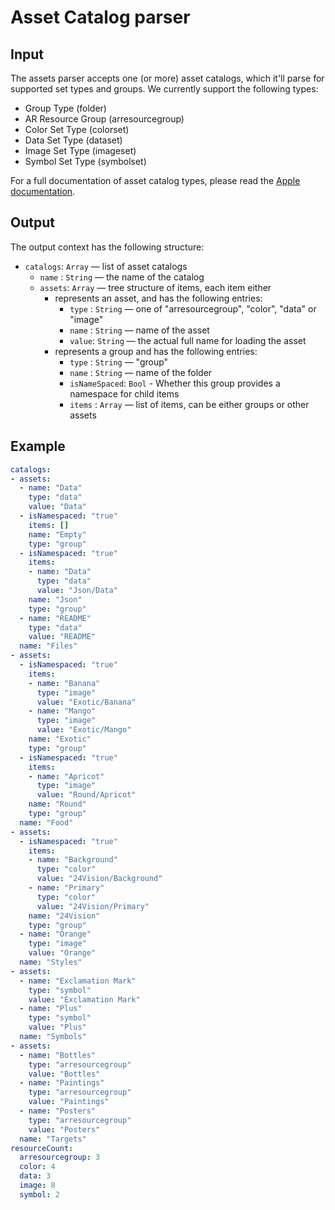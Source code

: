 # Asset Catalog parser

## Input

The assets parser accepts one (or more) asset catalogs, which it'll parse for supported set types and groups. We currently support the following types:
- Group Type (folder)
- AR Resource Group (arresourcegroup)
- Color Set Type (colorset)
- Data Set Type (dataset)
- Image Set Type (imageset)
- Symbol Set Type (symbolset)

For a full documentation of asset catalog types, please read the [Apple documentation](https://developer.apple.com/library/content/documentation/Xcode/Reference/xcode_ref-Asset_Catalog_Format/AssetTypes.html).

## Output

The output context has the following structure:

 - `catalogs`: `Array` — list of asset catalogs
   - `name`  : `String` — the name of the catalog
   - `assets`: `Array` — tree structure of items, each item either
     - represents an asset, and has the following entries:
       - `type` : `String` — one of "arresourcegroup", "color", "data" or "image"
       - `name` : `String` — name of the asset
       - `value`: `String` — the actual full name for loading the asset
     - represents a group and has the following entries:
       - `type`        : `String` — "group"
       - `name`        : `String` — name of the folder
       - `isNameSpaced`: `Bool` - Whether this group provides a namespace for child items
       - `items`       : `Array` — list of items, can be either groups or other assets


## Example

```yaml
catalogs:
- assets:
  - name: "Data"
    type: "data"
    value: "Data"
  - isNamespaced: "true"
    items: []
    name: "Empty"
    type: "group"
  - isNamespaced: "true"
    items:
    - name: "Data"
      type: "data"
      value: "Json/Data"
    name: "Json"
    type: "group"
  - name: "README"
    type: "data"
    value: "README"
  name: "Files"
- assets:
  - isNamespaced: "true"
    items:
    - name: "Banana"
      type: "image"
      value: "Exotic/Banana"
    - name: "Mango"
      type: "image"
      value: "Exotic/Mango"
    name: "Exotic"
    type: "group"
  - isNamespaced: "true"
    items:
    - name: "Apricot"
      type: "image"
      value: "Round/Apricot"
    name: "Round"
    type: "group"
  name: "Food"
- assets:
  - isNamespaced: "true"
    items:
    - name: "Background"
      type: "color"
      value: "24Vision/Background"
    - name: "Primary"
      type: "color"
      value: "24Vision/Primary"
    name: "24Vision"
    type: "group"
  - name: "Orange"
    type: "image"
    value: "Orange"
  name: "Styles"
- assets:
  - name: "Exclamation Mark"
    type: "symbol"
    value: "Exclamation Mark"
  - name: "Plus"
    type: "symbol"
    value: "Plus"
  name: "Symbols"
- assets:
  - name: "Bottles"
    type: "arresourcegroup"
    value: "Bottles"
  - name: "Paintings"
    type: "arresourcegroup"
    value: "Paintings"
  - name: "Posters"
    type: "arresourcegroup"
    value: "Posters"
  name: "Targets"
resourceCount:
  arresourcegroup: 3
  color: 4
  data: 3
  image: 8
  symbol: 2
```
